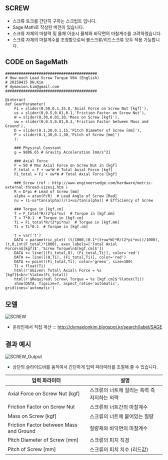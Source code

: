 ## SCREW
* 스크류 토크를 간단히 구하는 스크립트 입니다.
* Sage Math로 작성된 버전이 있습니다.
* 스크류 자체의 마찰력 및 물체 이송시 물체와 바닥면의 마찰계수를 고려하였습니다.
* 스크류 자체의 마찰계수를 조정함으로써 볼스크류/리드스크류 모두 적용 가능합니다.

## CODE on SageMath
```
#########################################
# How much Lead Screw Torque V04 (English)
# 20150415 DH,Kim
# dymaxion.kim@gmail.com
#########################################

@interact
def GearParameter(
    Fi = slider(0,50,0.1,35.0,'Axial Force on Screw Nut [kgf]'),
    us = slider(0,0.5,0.01,0.1,'Friction Factor on Screw Nut'),
    W = slider(0,30,0.01,10,'Mass on Screw [kgf]'),
    uw = slider(0,0.5,0.01,0.3,'Friction Factor between Mass and Ground'),
    D = slider(0.1,20,0.1,15,'Pitch Diameter of Screw [mm]'),
    P = slider(0.1,30,0.1,30,'Pitch of Screw [mm]')
    ):

    ### Physical Constant
    g = 9806.65 # Gravity Acceleration [mm/s^2]

    ### Axial Force
    F = 50 # Max Axial Force on Screw Nut in [kgf]
    F_total = F + uw*W # Total Axial Force [kgf]
    Fi_total = Fi + uw*W # Total Axial Force [kgf]

    ### Screw (ref : http://www.engineersedge.com/hardware/metric-external-thread-sizes1.htm )
    R = D*pi # Lead of Screw [mm]
    alpha = atan(P/R)  # Lead Angle of Screw [Rad]
    nu = (1-us*tan(alpha))/(1+us/tan(alpha)) # Efficiency of Screw

    ### Torque in [kgf.cm]
    T = F_total*R/(2*pi*nu)  # Torque in [kgf.mm]
    T = T*0.1  # Torque in [kgf.cm]
    Ti = Fi_total*R/(2*pi*nu)  # Torque in [kgf.mm]
    Ti = Ti*0.1  # Torque in [kgf.cm]
    
    t = var('t')
    DATA = parametric_plot( (t/1000,(0.1*(t+uw*W)*R/(2*pi*nu))/1000), (t,0,int(F_total)*1000), axes_labels=['Total Axial Force\n$[kgf]$','Screw Torque\n$[kgf.cm]$'])
    DATA += line([(Fi_total,0), (Fi_total,Ti)], color='red')
    DATA += line([(0,Ti), (Fi_total,Ti)], color='red')
    DATA += point((Fi_total,Ti), color='green', size=100)
    Ti = float(Ti)
    html(r'$Given\ Total\ Axial\ Force = %s [kgf]$<br>'%latex(Fi_total))
    html(r'$Required\ Screw\ Torque = %s [kgf.cm]$'%latex(Ti))
    show(DATA, figsize=7, aspect_ratio='automatic', gridlines='automatic')
```

## 모델
![SCREW](http://4.bp.blogspot.com/-iD2t6aPmZ6g/VS34aBQ5ubI/AAAAAAAAa-w/oM9bUoEYSMU/s1600/20150415_ScrewTorque.png)

* 온라인에서 직접 계산 ::: http://dymaxionkim.blogspot.kr/search/label/SAGE

## 결과 예시
![SCREW_Output](https://cloud.githubusercontent.com/assets/12775748/11821108/526286ac-a3ab-11e5-8e87-b2c87eaa5107.png)

* 상단의 슬라이드바를 움직여서 간단하게 입력 파라미터를 조절해 줄 수 있습니다.

|입력 파라미터                    | 설명                                         |
|---------------------------------|----------------------------------------------|
| Axial Force on Screw Nut [kgf]  | 스크류의 너트에 걸리는 축력 즉 저지하는 외력 |
| Friction Factor on Screw Nut    | 스크류와 너트간의 마찰계수                   |
| Mass on Screw [kgf]             | 스크류의 너트에 붙어있는 질량                |
| Friction Factor between Mass and Ground | 질량체와 바닥면의 마찰계수           |
| Pitch Diameter of Screw [mm]    | 스크류의 피치 직경                           |
| Pitch of Screw [mm]	          | 스크류의 피치 치수 (리드값)                  |


<div class="compute">
<script type="text/x-sage">
#########################################
# How much Lead Screw Torque V04 (English)
# 20150415 DH,Kim
# dymaxion.kim@gmail.com
#########################################
@interact
def GearParameter(
    Fi = slider(0,50,0.1,10.0,'Axial Force on Screw Nut [kgf]'),
    us = slider(0,0.5,0.01,0.1,'Friction Factor on Screw Nut'),
    W = slider(0,10,0.01,0.1,'Mass on Screw [kgf]'),
    uw = slider(0,0.5,0.01,0.1,'Friction Factor between Mass and Ground'),
    D = slider(0.1,10,0.1,3.5,'Pitch Diameter of Screw [mm]'),
    P = slider(0.1,5,0.1,0.7,'Pitch of Screw [mm]')
    ):
    ### Physical Constant
    g = 9806.65 # Gravity Acceleration [mm/s^2]
    ### Axial Force
    F = 50 # Max Axial Force on Screw Nut in [kgf]
    F_total = F + uw*W # Total Axial Force [kgf]
    Fi_total = Fi + uw*W # Total Axial Force [kgf]
    ### Screw (ref : http://www.engineersedge.com/hardware/metric-external-thread-sizes1.htm )
    R = D*pi # Lead of Screw [mm]
    alpha = atan(P/R)  # Lead Angle of Screw [Rad]
    nu = (1-us*tan(alpha))/(1+us/tan(alpha)) # Efficiency of Screw
    ### Torque in [kgf.cm]
    T = F_total*R/(2*pi*nu)  # Torque in [kgf.mm]
    T = T*0.1  # Torque in [kgf.cm]
    Ti = Fi_total*R/(2*pi*nu)  # Torque in [kgf.mm]
    Ti = Ti*0.1  # Torque in [kgf.cm]
    t = var('t')
    DATA = parametric_plot( (t/1000,(0.1*(t+uw*W)*R/(2*pi*nu))/1000), (t,0,int(F_total)*1000), axes_labels=['Total Axial Force\n$[kgf]$','Screw Torque\n$[kgf.cm]$'])
    DATA += line([(Fi_total,0), (Fi_total,Ti)], color='red')
    DATA += line([(0,Ti), (Fi_total,Ti)], color='red')
    DATA += point((Fi_total,Ti), color='green', size=100)
    Ti = float(Ti)
    html(r'$Given\ Total\ Axial\ Force = %s [kgf]$<br>'%latex(Fi_total))
    html(r'$Required\ Screw\ Torque = %s [kgf.cm]$'%latex(Ti))
    show(DATA, figsize=7, aspect_ratio='automatic', gridlines='automatic')
 </script></div>




